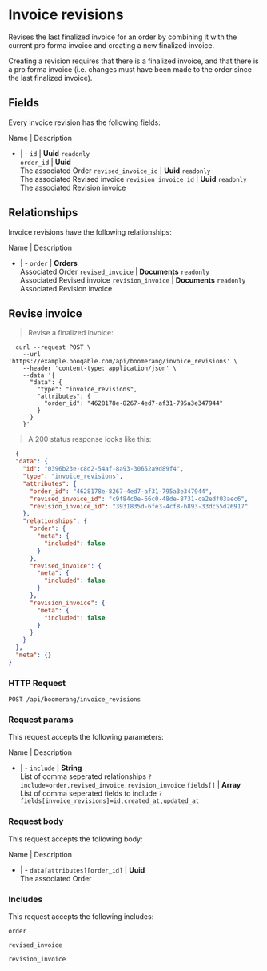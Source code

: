 # Invoice revisions

Revises the last finalized invoice for an order by combining
it with the current pro forma invoice and creating a new
finalized invoice.

Creating a revision requires that there is a finalized invoice,
and that there is a pro forma invoice (i.e. changes must have been
made to the order since the last finalized invoice).

## Fields
Every invoice revision has the following fields:

Name | Description
- | -
`id` | **Uuid** `readonly`<br>
`order_id` | **Uuid** <br>The associated Order
`revised_invoice_id` | **Uuid** `readonly`<br>The associated Revised invoice
`revision_invoice_id` | **Uuid** `readonly`<br>The associated Revision invoice


## Relationships
Invoice revisions have the following relationships:

Name | Description
- | -
`order` | **Orders**<br>Associated Order
`revised_invoice` | **Documents** `readonly`<br>Associated Revised invoice
`revision_invoice` | **Documents** `readonly`<br>Associated Revision invoice


## Revise invoice



> Revise a finalized invoice:

```shell
  curl --request POST \
    --url 'https://example.booqable.com/api/boomerang/invoice_revisions' \
    --header 'content-type: application/json' \
    --data '{
      "data": {
        "type": "invoice_revisions",
        "attributes": {
          "order_id": "4628178e-8267-4ed7-af31-795a3e347944"
        }
      }
    }'
```

> A 200 status response looks like this:

```json
  {
  "data": {
    "id": "0396b23e-c8d2-54af-8a93-30652a9d89f4",
    "type": "invoice_revisions",
    "attributes": {
      "order_id": "4628178e-8267-4ed7-af31-795a3e347944",
      "revised_invoice_id": "c9f84c0e-66c0-48de-8731-ca2edf03aec6",
      "revision_invoice_id": "3931835d-6fe3-4cf8-b893-33dc55d26917"
    },
    "relationships": {
      "order": {
        "meta": {
          "included": false
        }
      },
      "revised_invoice": {
        "meta": {
          "included": false
        }
      },
      "revision_invoice": {
        "meta": {
          "included": false
        }
      }
    }
  },
  "meta": {}
}
```

### HTTP Request

`POST /api/boomerang/invoice_revisions`

### Request params

This request accepts the following parameters:

Name | Description
- | -
`include` | **String** <br>List of comma seperated relationships `?include=order,revised_invoice,revision_invoice`
`fields[]` | **Array** <br>List of comma seperated fields to include `?fields[invoice_revisions]=id,created_at,updated_at`


### Request body

This request accepts the following body:

Name | Description
- | -
`data[attributes][order_id]` | **Uuid** <br>The associated Order


### Includes

This request accepts the following includes:

`order`


`revised_invoice`


`revision_invoice`





